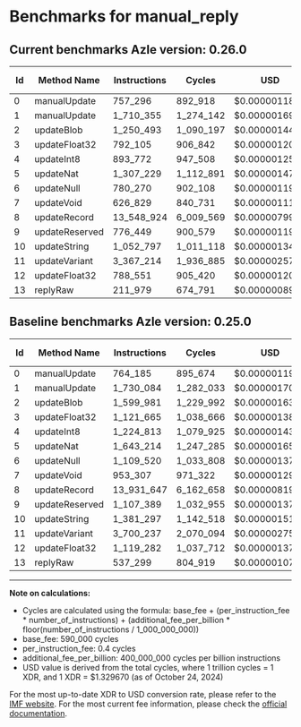 # Benchmarks for manual_reply

## Current benchmarks Azle version: 0.26.0

| Id  | Method Name    | Instructions | Cycles    | USD           | USD/Million Calls | Change                              |
| --- | -------------- | ------------ | --------- | ------------- | ----------------- | ----------------------------------- |
| 0   | manualUpdate   | 757_296      | 892_918   | $0.0000011873 | $1.18             | <font color="green">-6_889</font>   |
| 1   | manualUpdate   | 1_710_355    | 1_274_142 | $0.0000016942 | $1.69             | <font color="green">-19_729</font>  |
| 2   | updateBlob     | 1_250_493    | 1_090_197 | $0.0000014496 | $1.44             | <font color="green">-349_488</font> |
| 3   | updateFloat32  | 792_105      | 906_842   | $0.0000012058 | $1.20             | <font color="green">-329_560</font> |
| 4   | updateInt8     | 893_772      | 947_508   | $0.0000012599 | $1.25             | <font color="green">-331_041</font> |
| 5   | updateNat      | 1_307_229    | 1_112_891 | $0.0000014798 | $1.47             | <font color="green">-335_985</font> |
| 6   | updateNull     | 780_270      | 902_108   | $0.0000011995 | $1.19             | <font color="green">-329_250</font> |
| 7   | updateVoid     | 626_829      | 840_731   | $0.0000011179 | $1.11             | <font color="green">-326_478</font> |
| 8   | updateRecord   | 13_548_924   | 6_009_569 | $0.0000079907 | $7.99             | <font color="green">-382_723</font> |
| 9   | updateReserved | 776_449      | 900_579   | $0.0000011975 | $1.19             | <font color="green">-330_940</font> |
| 10  | updateString   | 1_052_797    | 1_011_118 | $0.0000013445 | $1.34             | <font color="green">-328_500</font> |
| 11  | updateVariant  | 3_367_214    | 1_936_885 | $0.0000025754 | $2.57             | <font color="green">-333_023</font> |
| 12  | updateFloat32  | 788_551      | 905_420   | $0.0000012039 | $1.20             | <font color="green">-330_731</font> |
| 13  | replyRaw       | 211_979      | 674_791   | $0.0000008972 | $0.89             | <font color="green">-325_320</font> |

## Baseline benchmarks Azle version: 0.25.0

| Id  | Method Name    | Instructions | Cycles    | USD           | USD/Million Calls |
| --- | -------------- | ------------ | --------- | ------------- | ----------------- |
| 0   | manualUpdate   | 764_185      | 895_674   | $0.0000011910 | $1.19             |
| 1   | manualUpdate   | 1_730_084    | 1_282_033 | $0.0000017047 | $1.70             |
| 2   | updateBlob     | 1_599_981    | 1_229_992 | $0.0000016355 | $1.63             |
| 3   | updateFloat32  | 1_121_665    | 1_038_666 | $0.0000013811 | $1.38             |
| 4   | updateInt8     | 1_224_813    | 1_079_925 | $0.0000014359 | $1.43             |
| 5   | updateNat      | 1_643_214    | 1_247_285 | $0.0000016585 | $1.65             |
| 6   | updateNull     | 1_109_520    | 1_033_808 | $0.0000013746 | $1.37             |
| 7   | updateVoid     | 953_307      | 971_322   | $0.0000012915 | $1.29             |
| 8   | updateRecord   | 13_931_647   | 6_162_658 | $0.0000081943 | $8.19             |
| 9   | updateReserved | 1_107_389    | 1_032_955 | $0.0000013735 | $1.37             |
| 10  | updateString   | 1_381_297    | 1_142_518 | $0.0000015192 | $1.51             |
| 11  | updateVariant  | 3_700_237    | 2_070_094 | $0.0000027525 | $2.75             |
| 12  | updateFloat32  | 1_119_282    | 1_037_712 | $0.0000013798 | $1.37             |
| 13  | replyRaw       | 537_299      | 804_919   | $0.0000010703 | $1.07             |

---

**Note on calculations:**

- Cycles are calculated using the formula: base_fee + (per_instruction_fee \* number_of_instructions) + (additional_fee_per_billion \* floor(number_of_instructions / 1_000_000_000))
- base_fee: 590_000 cycles
- per_instruction_fee: 0.4 cycles
- additional_fee_per_billion: 400_000_000 cycles per billion instructions
- USD value is derived from the total cycles, where 1 trillion cycles = 1 XDR, and 1 XDR = $1.329670 (as of October 24, 2024)

For the most up-to-date XDR to USD conversion rate, please refer to the [IMF website](https://www.imf.org/external/np/fin/data/rms_sdrv.aspx).
For the most current fee information, please check the [official documentation](https://internetcomputer.org/docs/current/developer-docs/gas-cost#execution).
